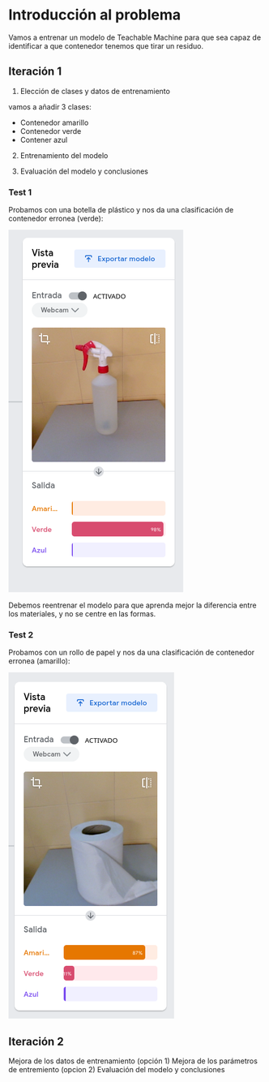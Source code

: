 # Introducción al problema

Vamos a entrenar un modelo de Teachable Machine para que sea capaz de identificar a que contenedor tenemos que tirar un residuo.

## Iteración 1

1. Elección de clases y datos de entrenamiento

vamos a añadir 3 clases:
  * Contenedor amarillo
  * Contenedor verde
  * Contener azul

2. Entrenamiento del modelo

3. Evaluación del modelo y conclusiones

### Test 1

Probamos con una botella de plástico y nos da una clasificación de contenedor erronea (verde):

![](https://github.com/rubencancho/IA-docs/blob/main/imagenes_doc/test1.png)

Debemos reentrenar el modelo para que aprenda mejor la diferencia entre los materiales, y no se centre en las formas.

### Test 2

Probamos con un rollo de papel y nos da una clasificación de contenedor erronea (amarillo):

![](https://github.com/rubencancho/IA-docs/blob/main/imagenes_doc/test2.png)


## Iteración 2

Mejora de los datos de entrenamiento (opción 1)
Mejora de los parámetros de entremiento (opcion 2)
Evaluación del modelo y conclusiones
